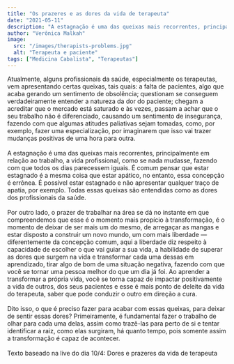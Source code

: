 ```yaml
---
title: "Os prazeres e as dores da vida de terapeuta"
date: "2021-05-11"
description: "A estagnação é uma das queixas mais recorrentes, principalmente em relação ao trabalho, a vida profissional, como se nada mudasse, fazendo com que todos os dias parecessem iguais."
author: "Verônica Malkah"
image:
  src: "/images/therapists-problems.jpg"
  alt: "Terapeuta e paciente"
tags: ["Medicina Cabalista", "Terapeutas"]
---
```


Atualmente, alguns profissionais da saúde, especialmente os terapeutas, vem apresentando certas queixas, tais quais: a falta de pacientes, algo que acaba gerando um sentimento de obsolência; questionam se conseguem verdadeiramente entender a natureza da dor do paciente; chegam a acreditar que o mercado está saturado e às vezes, passam a achar que o seu trabalho não é diferenciado, causando um sentimento de insegurança, fazendo com que algumas atitudes paliativas sejam tomadas, como, por exemplo, fazer uma especialização, por imaginarem que isso vai trazer mudanças positivas de uma hora para outra.
<br />
<br />
A estagnação é uma das queixas mais recorrentes, principalmente em relação ao trabalho, a vida profissional, como se nada mudasse, fazendo com que todos os dias parecessem iguais. É comum pensar que estar estagnado é a mesma coisa que estar apático, no entanto, essa concepção é errônea. É possível estar estagnado e não apresentar qualquer traço de apatia, por exemplo. Todas essas queixas são entendidas como as dores dos profissionais da saúde.
<br />
<br />
Por outro lado, o prazer de trabalhar na área se dá no instante em que compreendemos que esse é o momento mais propício à transformação, é o momento de deixar de ser mais um do mesmo, de arregaçar as mangas e estar disposto a construir um novo mundo, um com mais liberdade — diferentemente da concepção comum, aqui a liberdade diz respeito à capacidade de escolher o que vai guiar a sua vida, a habilidade de superar as dores que surgem na vida e transformar cada uma dessas em aprendizado, tirar algo de bom de uma situação negativa, fazendo com que você se tornar uma pessoa melhor do que um dia já foi. Ao aprender a transformar a própria vida, você se torna capaz de impactar positivamente a vida de outros, dos seus pacientes e esse é mais ponto de deleite da vida do terapeuta, saber que pode conduzir o outro em direção a cura.
<br />
<br />
Dito isso, o que é preciso fazer para acabar com essas queixas, para deixar de sentir essas dores? Primeiramente, é fundamental fazer o trabalho de olhar para cada uma delas, assim como trazê-las para perto de si e tentar identificar a raiz, como elas surgiram, há quanto tempo, pois somente assim a transformação é capaz de acontecer.
<br />
<br />
Texto baseado na live do dia 10/4: Dores e prazeres da vida de terapeuta

